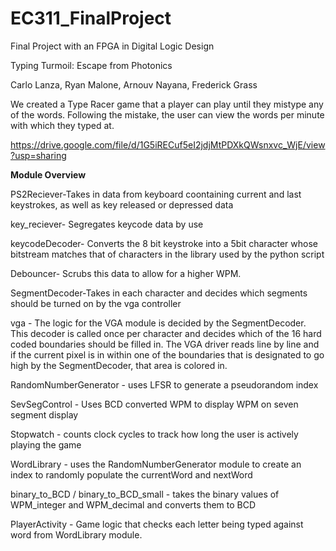 # EC311_FinalProject
Final Project with an FPGA in Digital Logic Design

Typing Turmoil: Escape from Photonics

Carlo Lanza, Ryan Malone, Arnouv Nayana, Frederick Grass

We created a Type Racer game that a player can play until they mistype any of the words. Following the mistake, the user can view the words per minute with which they typed at. 

https://drive.google.com/file/d/1G5iRECuf5eI2jdjMtPDXkQWsnxvc_WjE/view?usp=sharing


**Module Overview**


PS2Reciever-Takes in data from keyboard coontaining current and last keystrokes, as well as key released or depressed data

key_reciever- Segregates keycode data by use

keycodeDecoder- Converts the 8 bit keystroke into a 5bit character whose bitstream matches that of characters in the  library used by the python script

Debouncer- Scrubs this data to allow for a higher WPM.

SegmentDecoder-Takes in each character and decides which segments should be turned on by the vga controller

vga - The logic for the VGA module is decided by the SegmentDecoder. This decoder is called once per character and decides which of the 16 hard coded boundaries should be filled in.
The VGA driver reads line by line and if the current pixel is in within one of the boundaries that is designated to go high by the SegmentDecoder, that area is colored in.

RandomNumberGenerator - uses LFSR to generate a pseudorandom index

SevSegControl - Uses BCD converted WPM to display WPM on seven segment display

Stopwatch - counts clock cycles to track how long the user is actively playing the game

WordLibrary - uses the RandomNumberGenerator module to create an index to randomly populate the currentWord and nextWord

binary_to_BCD / binary_to_BCD_small - takes the binary values of WPM_integer and WPM_decimal and converts them to BCD

PlayerActivity - Game logic that checks each letter being typed against word from WordLibrary module.

